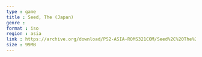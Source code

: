```yaml
---
type : game
title : Seed, The (Japan)
genre : 
format : iso
region : asia
link : https://archive.org/download/PS2-ASIA-ROMS321COM/Seed%2C%20The%20%28Japan%29.7z
size : 99MB
---
```

